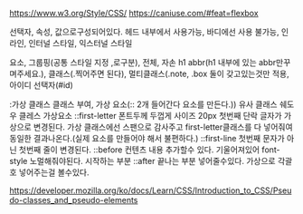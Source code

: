 https://www.w3.org/Style/CSS/
https://caniuse.com/#feat=flexbox

선택자, 속성, 값으로구성되어있다.
헤드 내부에서 사용가능, 바디에선 사용 불가능, 인라인, 인터널 스타일, 익스터널 스타일

요소, 그룹핑(공통 스타일 지정 ,로구분), 전체, 자손 h1 abbr(h1 내부에 있는 abbr만꾸며주세요.), 클래스(.찍어주면 된다), 멀티클래스(.note, .box 둘이 갖고있는것만 적용, 아이디 선택자(#id)

:가상 클래스 클래스 부여, 가상 요소(:: 2개 들어간다 요소를 만든다.)) 유사 클래스 쉐도우 클레스
가상요소
::first-letter 폰트두께 두껍게 사이즈 20px 첫번째 단락 글자가 가상으로 변경된다.
가상 클래스에선 스팬으로 감사주고 first-letter클래스를 다 넣어줘여 동일한 결과나온다.(실제 요소를 만들어야 해서 불편하다.)
::first-line 첫번째 문자가 아닌 첫번째 줄이 변경된다.
::before 컨텐츠 내용 추가할수 있다. 기울어져있어 font-style 노멀해줘야된다. 시작하는 부분
::after 끝나는 부분 넣어줄수있다. 가상으로 각괄호 넣어주는걸 볼수있다.

https://developer.mozilla.org/ko/docs/Learn/CSS/Introduction_to_CSS/Pseudo-classes_and_pseudo-elements

